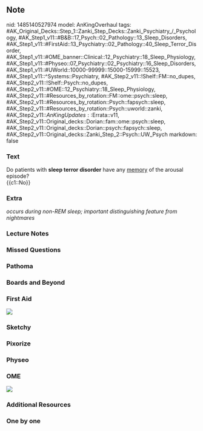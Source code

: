 ## Note
nid: 1485140527974
model: AnKingOverhaul
tags: #AK_Original_Decks::Step_1::Zanki_Step_Decks::Zanki_Psychiatry_/_Psychology, #AK_Step1_v11::#B&B::17_Psych::02_Pathology::13_Sleep_Disorders, #AK_Step1_v11::#FirstAid::13_Psychiatry::02_Pathology::40_Sleep_Terror_Disorder, #AK_Step1_v11::#OME_banner::Clinical::12_Psychiatry::18_Sleep_Physiology, #AK_Step1_v11::#Physeo::07_Psychiatry::02_Psychiatry::16_Sleep_Disorders, #AK_Step1_v11::#UWorld::10000-99999::15000-15999::15523, #AK_Step1_v11::^Systems::Psychiatry, #AK_Step2_v11::!Shelf::FM::no_dupes, #AK_Step2_v11::!Shelf::Psych::no_dupes, #AK_Step2_v11::#OME::12_Psychiatry::18_Sleep_Physiology, #AK_Step2_v11::#Resources_by_rotation::FM::ome::psych::sleep, #AK_Step2_v11::#Resources_by_rotation::Psych::fapsych::sleep, #AK_Step2_v11::#Resources_by_rotation::Psych::uworld::zanki, #AK_Step2_v11::$AnKingUpdates::$Errata::v11, #AK_Step2_v11::Original_decks::Dorian::fam::ome::psych::sleep, #AK_Step2_v11::Original_decks::Dorian::psych::fapsych::sleep, #AK_Step2_v11::Original_decks::Zanki_Step_2::Psych::UW_Psych
markdown: false

### Text
<div>
  Do patients with <b>sleep terror disorder</b> have any
  <u>memory</u> of the arousal episode?
</div>
<div>
  {{c1::No}}
</div>

### Extra
<i>occurs during non-REM sleep;</i> <i>important distinguishing
feature from nightmares</i>

### Lecture Notes


### Missed Questions


### Pathoma


### Boards and Beyond


### First Aid
<img src="tmpCPTrxO.png">

### Sketchy


### Pixorize


### Physeo


### OME
<div class="ome-widget">
  <a href=
  "https://onlinemeded.org/spa/psychiatry/sleep-physiology/acquire?ref=anki">
  <img src="_OME_AnkiFlashcards_Lesson_4.png"></a>
</div>

### Additional Resources


### One by one

